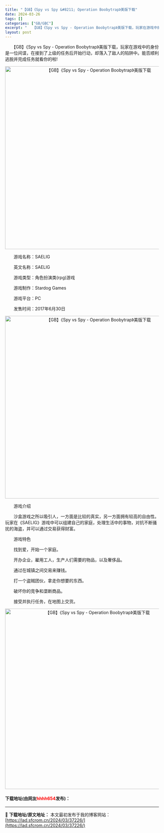 ```yaml
---
title: "【GB】《Spy vs Spy &#8211; Operation Boobytrap》美版下载"
date: 2024-03-26
tags: []
categories: ["GB/GBC"]
excerpt: "　　【GB】《Spy vs Spy - Operation Boobytrap》美版下载，玩家在游戏中的身份是一位间谍，在接到了上级的任务后开始行动，却落入了敌人的陷阱中。能否顺利逃脱并完成任务就看你的啦! 　　游戏名称：SAELIG 　　英文名称：SAELIG 　　游戏类型：角色扮演类(rpg)游&hellip;"
layout: post
---
```


 <p>　　【GB】《Spy vs Spy - Operation Boobytrap》美版下载，玩家在游戏中的身份是一位间谍，在接到了上级的任务后开始行动，却落入了敌人的陷阱中。能否顺利逃脱并完成任务就看你的啦!</p> <p align="center"><img align="" border="0" src="https://lad.sfcrom.cn/wp-content/uploads/2024/03/20240326_6602844be4d15.png" width="598" alt="【GB】《Spy vs Spy - Operation Boobytrap》美版下载" /></p> <p>　　游戏名称：SAELIG</p> <p>　　英文名称：SAELIG</p> <p>　　游戏类型：角色扮演类(rpg)游戏</p> <p>　　游戏制作：Stardog Games</p> <p>　　游戏平台：PC</p> <p>　　发售时间：2017年6月30日</p> <p align="center"><img align="" border="0" src="https://lad.sfcrom.cn/wp-content/uploads/2024/03/20240326_6602844d3200c.png" width="597" alt="【GB】《Spy vs Spy - Operation Boobytrap》美版下载" /></p> <p>　　游戏介绍</p> <p>　　沙盒游戏之所以吸引人，一方面是比较的真实，另一方面拥有较高的自由性。玩家在《SAELIG》游戏中可以组建自己的家庭，处理生活中的事物，对抗不断骚扰的海盗，并可以通过交易获得财富。</p> <p>　　游戏特色</p> <p>　　找到爱，开始一个家庭。</p> <p>　　开办企业，雇用工人，生产人们需要的物品，以及奢侈品。</p> <p>　　通过在城镇之间交易来赚钱。</p> <p>　　打一个盗贼团伙，拿走你想要的东西。</p> <p>　　破坏你的竞争和垄断商品。</p> <p>　　接受并执行任务，在地图上交货。</p> <p align="center"><img align="" border="0" src="https://lad.sfcrom.cn/wp-content/uploads/2024/03/20240326_6602844ec515d.png" width="590" alt="【GB】《Spy vs Spy - Operation Boobytrap》美版下载" /></p> <p><h4>下载地址(由网友<font color="red">hhhh654</font>发布)：</h4></p> 

---
📖 **下载地址/原文地址：** 本文最初发布于我的博客网站：[https://lad.sfcrom.cn/2024/03/37226/](https://lad.sfcrom.cn/2024/03/37226/)
